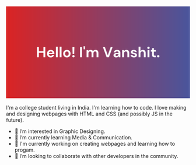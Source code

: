 ![Profile Banner](https://raw.githubusercontent.com/vanshitrawal/vanshitrawal/master/githubbanner.png)

I'm a college student living in India. I'm learning how to code. I love making and designing webpages with HTML and CSS (and possibly JS in the future).

- 👀 I’m interested in Graphic Designing.
- 🌱 I’m currently learning Media & Communication.
- 🔭 I'm currently working on creating webpages and learning how to progam.
- 🤝 I’m looking to collaborate with other developers in the community.
